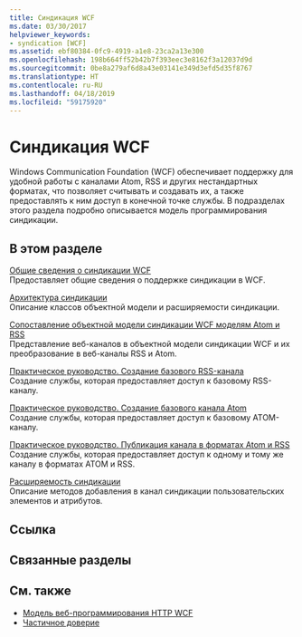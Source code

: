 ```yaml
---
title: Синдикация WCF
ms.date: 03/30/2017
helpviewer_keywords:
- syndication [WCF]
ms.assetid: ebf80384-0fc9-4919-a1e8-23ca2a13e300
ms.openlocfilehash: 198b664ff52b42b7f393eec3e8162f3a12037d9d
ms.sourcegitcommit: 0be8a279af6d8a43e03141e349d3efd5d35f8767
ms.translationtype: HT
ms.contentlocale: ru-RU
ms.lasthandoff: 04/18/2019
ms.locfileid: "59175920"
---
```

# <a name="wcf-syndication"></a>Синдикация WCF
Windows Communication Foundation (WCF) обеспечивает поддержку для удобной работы с каналами Atom, RSS и других нестандартных форматах, что позволяет считывать и создавать их, а также предоставлять к ним доступ в конечной точке службы. В подразделах этого раздела подробно описывается модель программирования синдикации.  
  
## <a name="in-this-section"></a>В этом разделе  
 [Общие сведения о синдикации WCF](../../../../docs/framework/wcf/feature-details/wcf-syndication-overview.md)  
 Предоставляет общие сведения о поддержке синдикации в WCF.  
  
 [Архитектура синдикации](../../../../docs/framework/wcf/feature-details/architecture-of-syndication.md)  
 Описание классов объектной модели и расширяемости синдикации.  
  
 [Сопоставление объектной модели синдикации WCF моделям Atom и RSS](../../../../docs/framework/wcf/feature-details/how-the-wcf-syndication-object-model-maps-to-atom-and-rss.md)  
 Представление веб-каналов в объектной модели синдикации WCF и их преобразование в веб-каналы RSS и Atom.  
  
 [Практическое руководство. Создание базового RSS-канала](../../../../docs/framework/wcf/feature-details/how-to-create-a-basic-rss-feed.md)  
 Создание службы, которая предоставляет доступ к базовому RSS-каналу.  
  
 [Практическое руководство. Создание базового канала Atom](../../../../docs/framework/wcf/feature-details/how-to-create-a-basic-atom-feed.md)  
 Создание службы, которая предоставляет доступ к базовому ATOM-каналу.  
  
 [Практическое руководство. Публикация канала в форматах Atom и RSS](../../../../docs/framework/wcf/feature-details/how-to-expose-a-feed-as-both-atom-and-rss.md)  
 Создание службы, которая предоставляет доступ к одному и тому же каналу в форматах ATOM и RSS.  
  
 [Расширяемость синдикации](../../../../docs/framework/wcf/feature-details/syndication-extensibility.md)  
 Описание методов добавления в канал синдикации пользовательских элементов и атрибутов.  
  
## <a name="reference"></a>Ссылка  
  
## <a name="related-sections"></a>Связанные разделы  
  
## <a name="see-also"></a>См. также

- [Модель веб-программирования HTTP WCF](../../../../docs/framework/wcf/feature-details/wcf-web-http-programming-model.md)
- [Частичное доверие](../../../../docs/framework/wcf/feature-details/partial-trust.md)
